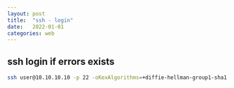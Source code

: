 ```yaml
---
layout: post
title:  "ssh - login"
date:   2022-01-01
categories: web
---
```



## ssh login if errors exists


```bash
ssh user@10.10.10.10 -p 22 -oKexAlgorithms=+diffie-hellman-group1-sha1 -oHostKeyAlgorithms=+ssh-rsa
```